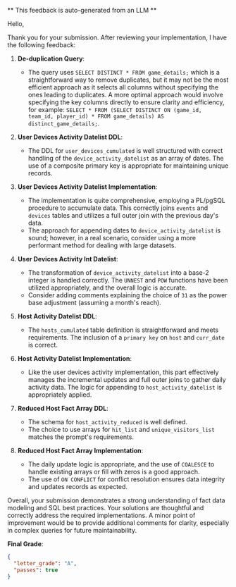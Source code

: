 ** This feedback is auto-generated from an LLM **

Hello,

Thank you for your submission. After reviewing your implementation, I have the following feedback:

1. **De-duplication Query**:

   - The query uses `SELECT DISTINCT * FROM game_details;` which is a straightforward way to remove duplicates, but it may not be the most efficient approach as it selects all columns without specifying the ones leading to duplicates. A more optimal approach would involve specifying the key columns directly to ensure clarity and efficiency, for example: `SELECT * FROM (SELECT DISTINCT ON (game_id, team_id, player_id) * FROM game_details) AS distinct_game_details;`.

2. **User Devices Activity Datelist DDL**:

   - The DDL for `user_devices_cumulated` is well structured with correct handling of the `device_activity_datelist` as an array of dates. The use of a composite primary key is appropriate for maintaining unique records.

3. **User Devices Activity Datelist Implementation**:

   - The implementation is quite comprehensive, employing a PL/pgSQL procedure to accumulate data. This correctly joins `events` and `devices` tables and utilizes a full outer join with the previous day's data.
   - The approach for appending dates to `device_activity_datelist` is sound; however, in a real scenario, consider using a more performant method for dealing with large datasets.

4. **User Devices Activity Int Datelist**:

   - The transformation of `device_activity_datelist` into a base-2 integer is handled correctly. The `UNNEST` and `POW` functions have been utilized appropriately, and the overall logic is accurate.
   - Consider adding comments explaining the choice of `31` as the power base adjustment (assuming a month's reach).

5. **Host Activity Datelist DDL**:
   - The `hosts_cumulated` table definition is straightforward and meets requirements. The inclusion of a `primary key` on `host` and `curr_date` is correct.
6. **Host Activity Datelist Implementation**:

   - Like the user devices activity implementation, this part effectively manages the incremental updates and full outer joins to gather daily activity data. The logic for appending to `host_activity_datelist` is appropriately applied.

7. **Reduced Host Fact Array DDL**:

   - The schema for `host_activity_reduced` is well defined.
   - The choice to use arrays for `hit_list` and `unique_visitors_list` matches the prompt's requirements.

8. **Reduced Host Fact Array Implementation**:
   - The daily update logic is appropriate, and the use of `COALESCE` to handle existing arrays or fill with zeros is a good approach.
   - The use of `ON CONFLICT` for conflict resolution ensures data integrity and updates records as expected.

Overall, your submission demonstrates a strong understanding of fact data modeling and SQL best practices. Your solutions are thoughtful and correctly address the required implementations. A minor point of improvement would be to provide additional comments for clarity, especially in complex queries for future maintainability.

**Final Grade**:

```json
{
  "letter_grade": "A",
  "passes": true
}
```
